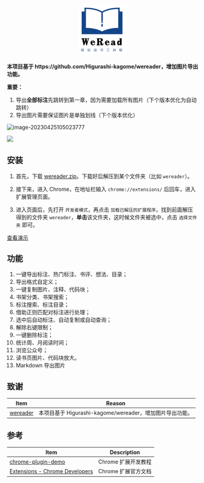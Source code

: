 <h2 align="center"><img src="res/README/icon128.png" height="128"><br></h2>

<p ><strong>本项目基于 https://github.com/Higurashi-kagome/wereader，增加图片导出功能。 </strong></p>

**重要：**

1. 导出**全部标注**先跳转到第一章，因为需要加载所有图片（下个版本优化为自动跳转）
2. 导出图片需要保证图片是单独划线（下个版本优化）

![image-20230425105023777](https://img2023.cnblogs.com/blog/2740513/202304/2740513-20230425105028783-1655172475.png)

![](https://camo.githubusercontent.com/de6987fb0badf6857aa100db1074534a626179378ea4b6189d4da34b7520b099/68747470733a2f2f63646e2e6a7364656c6976722e6e65742f67682f73616e63696a756e2f696d616765732f706963732f7172636f64655f62616e6e65722e77656270)

## 安装

1. 首先，下载 [wereader.zip](./wereader.zip)。下载好后解压到某个文件夹（比如 `wereader`）。

2. 接下来，进入 Chrome，在地址栏输入 `chrome://extensions/` 后回车，进入扩展管理页面。

3. 进入页面后，先打开 `开发者模式`，再点击 `加载已解压的扩展程序`，找到前面解压得到的文件夹 `wereader`，**单击**该文件夹，这时候文件夹被选中，点击 `选择文件夹` 即可。

[查看演示](./res/README/install.gif)

## 功能

1. 一键导出标注、热门标注、书评、想法、目录；
2. 导出格式自定义；
3. 一键复制图片、注释、代码块；
4. 书架分类、书架搜索；
5. 标注搜索、标注目录；
6. 借助正则匹配对标注进行处理；
7. 选中后自动标注、自动复制或自动查询；
8. 解除右键限制；
9.  一键删除标注；
10. 统计周、月阅读时间；
11. 浏览公众号；
12. 读书页图片、代码块放大。
13. Markdown 导出图片

## 致谢

| Item                                                         | Reason                                                       |
| ------------------------------------------------------------ | ------------------------------------------------------------ |
| [wereader](https://github.com/Higurashi-kagome/wereader)             | 本项目基于 Higurashi-kagome/wereader，增加图片导出功能。
## 参考

| Item                                                                            | Description         |
| ------------------------------------------------------------                    | ------------------- |
| [chrome-plugin-demo](https://github.com/sxei/chrome-plugin-demo)                | Chrome 扩展开发教程   |
| [Extensions - Chrome Developers](https://developer.chrome.com/docs/extensions/) | Chrome 扩展官方文档   |

